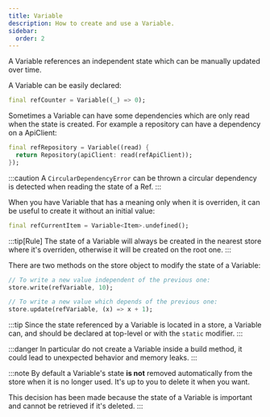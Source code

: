 ```yaml
---
title: Variable
description: How to create and use a Variable.
sidebar:
  order: 2
---
```


A Variable references an independent state which can be manually updated over time.

A Variable can be easily declared:
```dart
final refCounter = Variable((_) => 0);
```

Sometimes a Variable can have some dependencies which are only read when the state is created. For example a repository can have a dependency on a ApiClient:
```dart
final refRepository = Variable((read) {
  return Repository(apiClient: read(refApiClient));
});
```
:::caution
A `CircularDependencyError` can be thrown a circular dependency is detected when reading the state of a Ref.
:::

When you have Variable that has a meaning only when it is overriden, it can be useful to create it without an initial value:
```dart
final refCurrentItem = Variable<Item>.undefined();
```

:::tip[Rule]
The state of a Variable will always be created in the nearest store where it's overriden, otherwise it will be created on the root one.
:::

There are two methods on the store object to modify the state of a Variable:
```dart
// To write a new value independent of the previous one:
store.write(refVariable, 10);

// To write a new value which depends of the previous one:
store.update(refVariable, (x) => x + 1);
```

:::tip
Since the state referenced by a Variable is located in a store, a Variable can, and should be declared at top-level or with the `static` modifier.
:::

:::danger
In particular do not create a Variable inside a build method, it could lead to unexpected behavior and memory leaks.
:::

:::note
By default a Variable's state **is not** removed automatically from the store when it is no longer used. It's up to you to delete it when you want.

This decision has been made because the state of a Variable is important and cannot be retrieved if it's deleted.
:::

